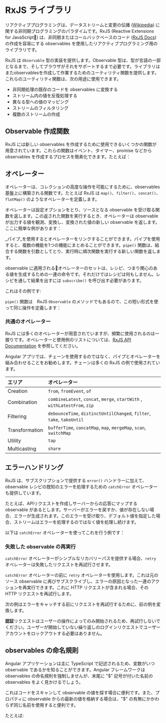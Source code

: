# RxJS ライブラリ

リアクティブプログラミングは、データストリームと変更の伝播 ([Wikipedia](https://en.wikipedia.org/wiki/Reactive_programming)) に関する非同期プログラミングのパラダイムです。RxJS (Reactive Extensions for JavaScript) は、非同期またはコールバックベースのコード ([RxJS Docs](https://rxjs.dev/guide/overview)) の作成を容易にする observables を使用したリアクティブプログラミング用のライブラリです。

RxJS は `Observable` 型の実装を提供します。Observable 型は、型が言語の一部となるまで、そしてブラウザがそれをサポートするまで必要です。ライブラリはまたobservablesを作成して作業するためのユーティリティ関数を提供します。これらのユーティリティ関数は、次の用途に使用できます。

* 非同期処理の既存のコードを observables に変換する
* ストリーム内の値を反復処理する
* 異なる型への値のマッピング
* ストリームのフィルタリング
* 複数のストリームの作成

## Observable 作成関数

RxJS には新しい observables を作成するために使用できるいくつかの関数が用意されています。これらの関数はイベント、タイマー、promise などから observables を作成するプロセスを簡素化できます。たとえば：

<code-example path="rx-library/src/simple-creation.ts" region="promise" header="promise から observable を作成する"></code-example>

<code-example path="rx-library/src/simple-creation.ts" region="interval" header="カウンターから observable を作成する"></code-example>

<code-example path="rx-library/src/simple-creation.ts" region="event" header="イベントから observable を作成する"></code-example>

<code-example path="rx-library/src/simple-creation.ts" region="ajax" header="AJAX リクエストから observable を作成する"></code-example>

## オペレーター

オペレーターは、コレクションの高度な操作を可能にするために、observables 基盤上に構築される関数です。たとえば RxJS は `map()`、`filter()`、`concat()`、`flatMap()` のようなオペレーターを定義します。

オペレーターは設定オプションをとり、ソースとなる observable を受け取る関数を返します。この返された関数を実行するとき、オペレーターは observable が出力する値を観測、変換し、変換された値の新しい observable を返します。ここに簡単な例があります：

<code-example path="rx-library/src/operators.ts" header="Map operator"></code-example>

_パイプ_を使用するとオペレーターをリンクすることができます。パイプを使用すると、複数の機能を1つの機能にまとめることができます。`pipe()` 関数は、結合する関数を引数としてとり、実行時に順次関数を実行する新しい関数を返します。

observable に適用されるオペレーターのセットは、レシピ、つまり関心のある値を生成するための一連の命令です。それだけではレシピは何もしません。レシピを通して結果を出すには  `subscribe()` を呼び出す必要があります。

これはその例です:

<code-example path="rx-library/src/operators.1.ts" header="Standalone pipe function"></code-example>

`pipe()` 関数は　RxJS `Observable` のメソッドでもあるので、この短い形式を使って同じ操作を定義します：

<code-example path="rx-library/src/operators.2.ts" header="Observable.pipe function"></code-example>

### 共通のオペレーター

RxJS には多くのオペレーターが用意されていますが、頻繁に使用されるのは一握りです。オペレーターと使用例のリストについては、[RxJS API Documentation](https://rxjs.dev/api) を参照してください。

<div class="alert is-helpful">
  Angular アプリでは、チェーンを使用するのではなく、パイプとオペレーターを組み合わせることをお勧めします。チェーンは多くの RxJS の例で使用されています。
</div>

| エリア | オペレーター |
| :------------| :----------|
| Creation |  `from`, `fromEvent`, `of` |
| Combination | `combineLatest`, `concat`, `merge`, `startWith` , `withLatestFrom`, `zip` |
| Filtering | `debounceTime`, `distinctUntilChanged`, `filter`, `take`, `takeUntil` |
| Transformation | `bufferTime`, `concatMap`, `map`, `mergeMap`, `scan`, `switchMap` |
| Utility | `tap` |
| Multicasting | `share` |

## エラーハンドリング

RxJS は、サブスクリプションで提供する `error()` ハンドラーに加えて、observable レシピの既知のエラーを処理するための `catchError` オペレーターも提供しています。

たとえば、APIリクエストを作成しサーバーからの応答にマップする observable があるとします。サーバーがエラーを戻すか、値が存在しない場合、エラーが生成されます。このエラーを受け取り、デフォルト値を指定した場合、ストリームはエラーを処理するのではなく値を処理し続けます。

以下は `catchError` オペレーターを使ってこれを行う例です：

<code-example path="rx-library/src/error-handling.ts" header="catchError オペレーター"></code-example>

### 失敗した observable の再実行

`catchError` オペレーターがシンプルなリカバリーパスを提供する場合、`retry` オペレーターは失敗したリクエストを再試行させます。

`catchError` オペレーターの前に `retry` オペレーターを使用します。これは元のソース observable に再びサブスクライブし、エラーの原因となった一連のアクションを再実行できます。これに HTTP リクエストが含まれる場合、その HTTP リクエストを再試行します。

次の例はエラーをキャッチする前にリクエストを再試行するために、前の例を変換します。

<code-example path="rx-library/src/retry-on-error.ts" header="retry operator"></code-example>

<div class="alert is-helpful">

   **認証**リクエストはユーザーの操作によってのみ開始されるため、再試行しないでください。ユーザーが開始していない繰り返しのログインリクエストでユーザーアカウントをロックアウトする必要はありません。

</div>

## observables の命名規則

Angular アプリケーションは主に TypeScript で記述されるため、変数がいつ observable であるかを知ることができます。Angular フレームワークは observables の命名規則を強制しませんが、末尾に "$" 記号が付いた名前の observables をよく見かけるでしょう。

これはコードをスキャンして observable の値を探す場合に便利です。また、プロパティに observable からの最新の値を格納する場合は、"$" の有無にかかわらず同じ名前を使用すると便利です。

たとえば:

<code-example path="rx-library/src/naming-convention.ts" header="Naming observables"></code-example>
